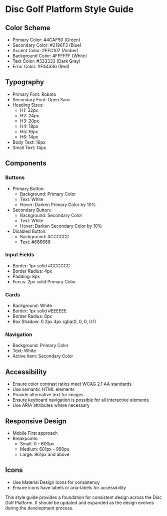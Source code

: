 # Disc Golf Platform Style Guide

## Color Scheme

- Primary Color: #4CAF50 (Green)
- Secondary Color: #2196F3 (Blue)
- Accent Color: #FFC107 (Amber)
- Background Color: #FFFFFF (White)
- Text Color: #333333 (Dark Gray)
- Error Color: #F44336 (Red)

## Typography

- Primary Font: Roboto
- Secondary Font: Open Sans
- Heading Sizes:
  - H1: 32px
  - H2: 24px
  - H3: 20px
  - H4: 18px
  - H5: 16px
  - H6: 14px
- Body Text: 16px
- Small Text: 14px

## Components

### Buttons

- Primary Button:
  - Background: Primary Color
  - Text: White
  - Hover: Darken Primary Color by 10%
- Secondary Button:
  - Background: Secondary Color
  - Text: White
  - Hover: Darken Secondary Color by 10%
- Disabled Button:
  - Background: #CCCCCC
  - Text: #666666

### Input Fields

- Border: 1px solid #CCCCCC
- Border Radius: 4px
- Padding: 8px
- Focus: 2px solid Primary Color

### Cards

- Background: White
- Border: 1px solid #EEEEEE
- Border Radius: 8px
- Box Shadow: 0 2px 4px rgba(0, 0, 0, 0.1)

### Navigation

- Background: Primary Color
- Text: White
- Active Item: Secondary Color

## Accessibility

- Ensure color contrast ratios meet WCAG 2.1 AA standards
- Use semantic HTML elements
- Provide alternative text for images
- Ensure keyboard navigation is possible for all interactive elements
- Use ARIA attributes where necessary

## Responsive Design

- Mobile First approach
- Breakpoints:
  - Small: 0 - 600px
  - Medium: 601px - 960px
  - Large: 961px and above

## Icons

- Use Material Design Icons for consistency
- Ensure icons have labels or aria-labels for accessibility

This style guide provides a foundation for consistent design across the Disc Golf Platform. It should be updated and expanded as the design evolves during the development process.